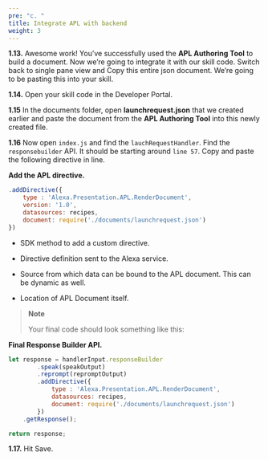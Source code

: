 ```yaml
---
pre: "c. "
title: Integrate APL with backend
weight: 3
---
```


**1.13.** Awesome work\! You’ve successfully used the **APL Authoring
Tool** to build a document. Now we’re going to integrate it with our
skill code. Switch back to single pane view and Copy this entire json
document. We’re going to be pasting this into your skill.

**1.14.** Open your skill code in the Developer Portal.

**1.15** In the documents folder, open **launchrequest.json** that we
created earlier and paste the document from the **APL Authoring Tool**
into this newly created file.

**1.16** Now open `index.js` and find the `lauchRequestHandler`. Find
the `responsebuilder` API. It should be starting around `line 57`. Copy
and paste the following directive in line.

**Add the APL directive.**

``` javascript
.addDirective({ 
    type : 'Alexa.Presentation.APL.RenderDocument', 
    version: '1.0',
    datasources: recipes, 
    document: require('./documents/launchrequest.json') 
})
```

  - SDK method to add a custom directive.

  - Directive definition sent to the Alexa service.

  - Source from which data can be bound to the APL document. This can be
    dynamic as well.

  - Location of APL Document itself.

> **Note**
> 
> Your final code should look something like this:

**Final Response Builder API.**

``` javascript
let response = handlerInput.responseBuilder
        .speak(speakOutput)
        .reprompt(repromptOutput)
        .addDirective({
            type : 'Alexa.Presentation.APL.RenderDocument',
            datasources: recipes,
            document: require('./documents/launchrequest.json')
        })
    .getResponse();

return response;
```

**1.17.** Hit Save.